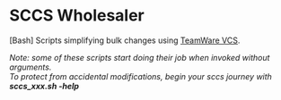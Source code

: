 SCCS Wholesaler
====

[Bash] Scripts simplifying bulk changes using [TeamWare VCS](http://en.wikipedia.org/wiki/Sun_WorkShop_TeamWare).

_Note: some of these scripts start doing their job when invoked without arguments.   
To protect from accidental modifications, begin your sccs journey with **sccs_xxx.sh -help**_
